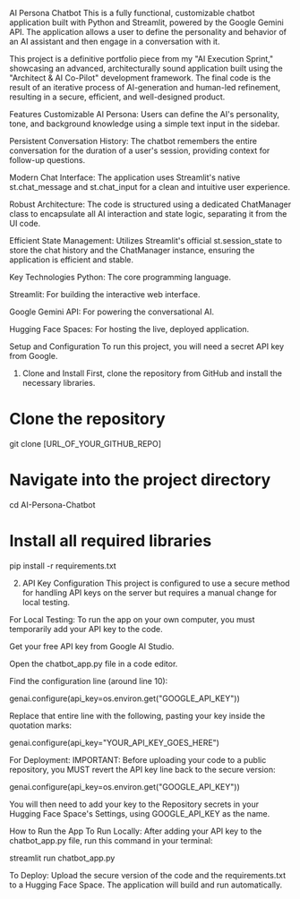 AI Persona Chatbot
This is a fully functional, customizable chatbot application built with Python and Streamlit, powered by the Google Gemini API. The application allows a user to define the personality and behavior of an AI assistant and then engage in a conversation with it.

This project is a definitive portfolio piece from my "AI Execution Sprint," showcasing an advanced, architecturally sound application built using the "Architect & AI Co-Pilot" development framework. The final code is the result of an iterative process of AI-generation and human-led refinement, resulting in a secure, efficient, and well-designed product.

Features
Customizable AI Persona: Users can define the AI's personality, tone, and background knowledge using a simple text input in the sidebar.

Persistent Conversation History: The chatbot remembers the entire conversation for the duration of a user's session, providing context for follow-up questions.

Modern Chat Interface: The application uses Streamlit's native st.chat_message and st.chat_input for a clean and intuitive user experience.

Robust Architecture: The code is structured using a dedicated ChatManager class to encapsulate all AI interaction and state logic, separating it from the UI code.

Efficient State Management: Utilizes Streamlit's official st.session_state to store the chat history and the ChatManager instance, ensuring the application is efficient and stable.

Key Technologies
Python: The core programming language.

Streamlit: For building the interactive web interface.

Google Gemini API: For powering the conversational AI.

Hugging Face Spaces: For hosting the live, deployed application.

Setup and Configuration
To run this project, you will need a secret API key from Google.

1. Clone and Install
First, clone the repository from GitHub and install the necessary libraries.

# Clone the repository
git clone [URL_OF_YOUR_GITHUB_REPO]

# Navigate into the project directory
cd AI-Persona-Chatbot

# Install all required libraries
pip install -r requirements.txt

2. API Key Configuration
This project is configured to use a secure method for handling API keys on the server but requires a manual change for local testing.

For Local Testing:
To run the app on your own computer, you must temporarily add your API key to the code.

Get your free API key from Google AI Studio.

Open the chatbot_app.py file in a code editor.

Find the configuration line (around line 10):

genai.configure(api_key=os.environ.get("GOOGLE_API_KEY"))

Replace that entire line with the following, pasting your key inside the quotation marks:

genai.configure(api_key="YOUR_API_KEY_GOES_HERE")

For Deployment:
IMPORTANT: Before uploading your code to a public repository, you MUST revert the API key line back to the secure version:

genai.configure(api_key=os.environ.get("GOOGLE_API_KEY"))

You will then need to add your key to the Repository secrets in your Hugging Face Space's Settings, using GOOGLE_API_KEY as the name.

How to Run the App
To Run Locally: After adding your API key to the chatbot_app.py file, run this command in your terminal:

streamlit run chatbot_app.py

To Deploy: Upload the secure version of the code and the requirements.txt to a Hugging Face Space. The application will build and run automatically.
